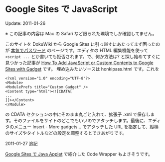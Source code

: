 # Google Sites で JavaScript

Update: 2011-01-26

※ この記事の内容は Mac の Safari など限られた環境でしか確認してません。

このサイトを DokuWiki から Google Sites に引っ越すにあたってまず困ったのが [本気でパスワード](../programming/honkipass.html) のページです。エディタの HTML 編集機能を使って  `<script ...` とか書いても拒否されます。で、何か方法は? と探し始めてすぐに見つかった記事が [How To Add JavaScript or Custom Contents to Google Sites with Gadget](http://www.mydigitallife.info/2010/02/03/how-to-add-javascript-or-custom-contents-to-google-sites-with-gadget/) です。
埋め込みたいソースは honkipass.html です。これを

```
<?xml version="1.0" encoding="UTF-8"?>
<Module>
<ModulePrefs title="Custom Gadget" />
<Content type="html"><![CDATA[
...
]]></Content>
</Module>
```

の CDATA セクションの中にそのまま丸ごと入れて、拡張子 .xml で保存します。そのファイルをサイトのどこでもいいのでアタッチします。最後に、エディタのメニュー Insert - More gadgets... でアタッチした URL を指定して、縦横のサイズやタイトルなどの設定を調整するとできあがりです。

2011-01-27 追記

[Google Sites で Java Applet](20110127.html) で紹介した Code Wrapper もよさそうです。
